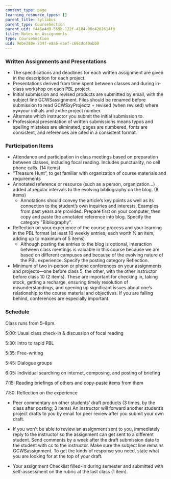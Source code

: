 ```yaml
---
content_type: page
learning_resource_types: []
parent_title: Syllabus
parent_type: CourseSection
parent_uid: f446a4d9-569b-122f-4184-00c4261614f0
title: Notes on Assignments
type: CourseSection
uid: 9ebe280e-734f-e8a6-eaef-c69cdc49abb0
---
```


### Written Assignments and Presentations

*   The specifications and deadlines for each written assignment are given in the description for each project.
*   Presentations derived from time spent between classes and during in-class workshop on each PBL project.
*   Initial submission and revised products are submitted by email, with the subject line GCWSassignment. Files should be renamed before submission to read GCWSxyProjectz + revised (when revised) where xy=your initials and z=the project number.
*   Alternate which instructor you submit the initial submission to.
*   Professional presentation of written submissions means typos and spelling mistakes are eliminated, pages are numbered, fonts are consistent, and references are cited in a consistent format.

### Participation Items

*   Attendance and participation in class meetings based on preparation between classes, including focal reading. Includes punctuality, no cell phone calls. (14 items)
*   “Treasure Hunt”, to get familiar with organization of course materials and requirements
*   Annotated reference or resource (such as a person, organization…) added at regular intervals to the evolving bibliography on the blog. (8 items)
    *   Annotations should convey the article’s key points as well as its connection to the student’s own inquiries and interests. Examples from past years are provided. Prepare first on your computer, then copy and paste the annotated reference into blog. Specify the category "Bibliography".
*   Reflection on your experience of the course process and your learning in the PBL format (at least 10 weekly entries, each worth ½ an item, adding up to maximum of 5 items)
    *   Although posting the entries to the blog is optional, interaction between class meetings is valuable in this course because we are based on different campuses and because of the evolving nature of the PBL experience. Specify the posting category Reflection.
*   Minimum of two in-person or phone conferences on your assignments and projects—one before class 5, the other, with the other instructor before class 10 (2 items). These are important for checking in, taking stock, getting a recharge, ensuring timely resolution of misunderstandings, and opening up significant issues about one’s relationship to the course material and objectives. If you are falling behind, conferences are especially important.

### Schedule

Class runs from 5–8pm.

5:00: Usual class check-in & discussion of focal reading

5:30: Intro to rapid PBL

5:35: Free-writing

5:45: Dialogue groups

6:05: Individual searching on internet, composing, and posting of briefing

7:15: Reading briefings of others and copy-paste items from them

7:50: Reflection on the experience

*   Peer commentary on other students’ draft products (3 times, by the class after posting; 3 items) An instructor will forward another student’s project drafts to you by email for peer review after you submit your own draft.

*   If you won't be able to review an assignment sent to you, immediately reply to the instructor so the assignment can get sent to a different student. Send comments by a week after the draft submission date to the student with cc to the instructor. Make sure the subject line remains GCWSassignment. To get the kinds of response you need, state what you are looking for at the top of your draft.

*   Your assignment Checklist filled-in during semester and submitted with self-assessment on the rubric at the last class (1 item).